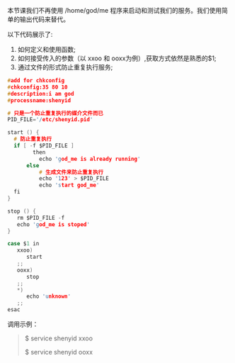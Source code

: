 本节课我们不再使用 /home/god/me 程序来启动和测试我们的服务。我们使用简单的输出代码来替代。

以下代码展示了:

1. 如何定义和使用函数;
2. 如何接受传入的参数（以 xxoo 和 ooxx为例）,获取方式依然是熟悉的$1;
3. 通过文件的形式防止重复执行服务;

```c
#add for chkconfig
#chkconfig:35 80 10
#description:i am god
#processname:shenyid

# 只是一个防止重复执行的媒介文件而已
PID_FILE='/etc/shenyid.pid'

start () {
  # 防止重复执行
  if [ -f $PID_FILE ] 
        then
          echo 'god_me is already running'
      else
          # 生成文件来防止重复执行
          echo '123' > $PID_FILE
          echo 'start god_me'
  fi
}

stop () {
   rm $PID_FILE -f
   echo 'god_me is stoped'
}

case $1 in
   xxoo)
      start
   ;;
   ooxx)
      stop
   ;;
   *)
      echo 'unknown'
   ;;
esac
```

调用示例：

> $ service shenyid xxoo
>
> $ service shenyid ooxx



